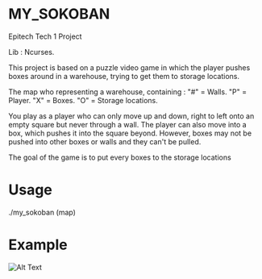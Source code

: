# MY_SOKOBAN
Epitech Tech 1 Project

Lib : Ncurses.

This project is based on a puzzle video game in which the player pushes boxes around in a warehouse, trying to get them to storage locations.

The map who representing a warehouse, containing :
"#" = Walls.
"P" = Player.
"X" = Boxes.
"O" = Storage locations.

You play as a player who can only move up and down, right to left onto an empty square but never through a wall.
The player can also move into a box, which pushes it into the square beyond.
However, boxes may not be pushed into other boxes or walls and they can't be pulled.

The goal of the game is to put every boxes to the storage locations

# Usage
./my_sokoban (map)

# Example
![Alt Text](file:///home/jyann/Desktop/sokoban_example.png)